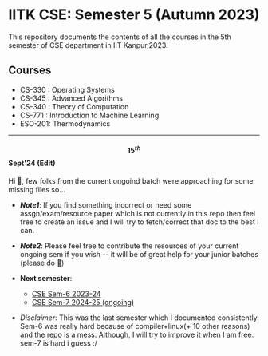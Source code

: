 # IITK CSE: Semester 5 (Autumn 2023)



This repository documents the contents of all the courses in the 5th semester of CSE department in IIT Kanpur,2023. 

## Courses

* CS-330 : Operating Systems
* CS-345 : Advanced Algorithms
* CS-340 : Theory of Computation
* CS-771 : Introduction to Machine Learning
* ESO-201: Thermodynamics

<!--    _I had my last exam on 23rd November and currently done with this semester. I am planning to add the course reviews here soon._ `(21st December)`
-->
---
#### $$15^{th}$$ Sept'24 (Edit)
Hi 👋, few folks from the current ongoind batch were approaching for some missing files so... <br>
- **_Note1_**: If you find something incorrect or need some assgn/exam/resource paper which is not currently in this repo then feel free to create an issue and I will try to fetch/correct that doc to the best I can.

- **_Note2_**: Please feel free to contribute the resources of your current ongoing sem if you wish -- it will be of great help for your junior batches (please do 🙏)

- **Next semester**:
    - [CSE Sem-6 2023-24](https://github.com/Divyanshsingh1910/IITK_CSE-Sem6_2024)
    - [CSE Sem-7 2024-25 (ongoing)](https://github.com/Divyanshsingh1910/IITK-sem-7-2024)
- _Disclaimer_: This was the last semester which I documented consistently. Sem-6 was really hard because of compiler+linux(+ 10 other reasons) and the repo is a mess. Although, I will try to improve it when I am free.
sem-7 is hard i guess :/
